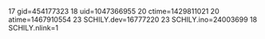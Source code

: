 17 gid=454177323
18 uid=1047366955
20 ctime=1429811021
20 atime=1467910554
23 SCHILY.dev=16777220
23 SCHILY.ino=24003699
18 SCHILY.nlink=1

